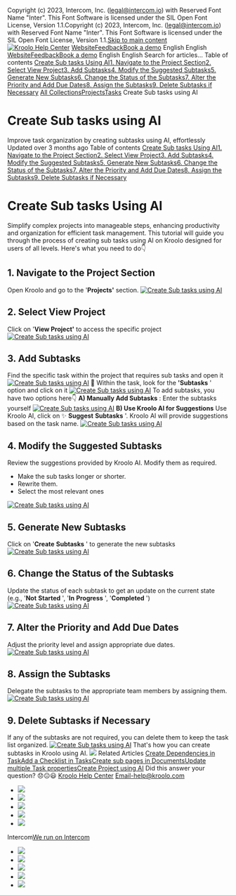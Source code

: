 Copyright (c) 2023, Intercom, Inc. (legal@intercom.io) with Reserved Font Name "Inter". This Font Software is licensed under the SIL Open Font License, Version 1.1.Copyright (c) 2023, Intercom, Inc. (legal@intercom.io) with Reserved Font Name "Inter". This Font Software is licensed under the SIL Open Font License, Version 1.1.[Skip to main content](https://help.kroolo.com/en/articles/9498236-create-sub-tasks-using-ai#main-content)
[![Kroolo Help Center](https://downloads.intercomcdn.com/i/o/h4qkzypg/611116/ee699fbf23fef0f6d8d4f666d84c/37cdcedd14003d8fdcfdeda0a05c09cb)](https://help.kroolo.com/en/)
[Website](https://kroolo.com/)[Feedback](https://kroolo.featurebase.app/)[Book a demo](https://kroolo.com/book-demo)
English
English
[Website](https://kroolo.com/)[Feedback](https://kroolo.featurebase.app/)[Book a demo](https://kroolo.com/book-demo)
English
English
Search for articles...
Table of contents
[Create Sub tasks Using AI](https://help.kroolo.com/en/articles/9498236-create-sub-tasks-using-ai#h_2f5367bc5c)[1. Navigate to the Project Section](https://help.kroolo.com/en/articles/9498236-create-sub-tasks-using-ai#h_b01befa51b)[2. Select View Project](https://help.kroolo.com/en/articles/9498236-create-sub-tasks-using-ai#h_d85cb5d1f7)[3. Add Subtasks](https://help.kroolo.com/en/articles/9498236-create-sub-tasks-using-ai#h_7ee71e322f)[4. Modify the Suggested Subtasks](https://help.kroolo.com/en/articles/9498236-create-sub-tasks-using-ai#h_ea7e7c3be2)[5. Generate New Subtasks](https://help.kroolo.com/en/articles/9498236-create-sub-tasks-using-ai#h_3d8c630bad)[6. Change the Status of the Subtasks](https://help.kroolo.com/en/articles/9498236-create-sub-tasks-using-ai#h_ee4460b16d)[7. Alter the Priority and Add Due Dates](https://help.kroolo.com/en/articles/9498236-create-sub-tasks-using-ai#h_a3f4e09795)[8. Assign the Subtasks](https://help.kroolo.com/en/articles/9498236-create-sub-tasks-using-ai#h_0f05e2bac2)[9. Delete Subtasks if Necessary](https://help.kroolo.com/en/articles/9498236-create-sub-tasks-using-ai#h_f55bd7f09f)
[All Collections](https://help.kroolo.com/en/)[Projects](https://help.kroolo.com/en/collections/9118210-projects)[Tasks](https://help.kroolo.com/en/collections/9304749-tasks)
Create Sub tasks using AI
# Create Sub tasks using AI
Improve task organization by creating subtasks using AI, effortlessly
Updated over 3 months ago
Table of contents
[Create Sub tasks Using AI](https://help.kroolo.com/en/articles/9498236-create-sub-tasks-using-ai#h_2f5367bc5c)[1. Navigate to the Project Section](https://help.kroolo.com/en/articles/9498236-create-sub-tasks-using-ai#h_b01befa51b)[2. Select View Project](https://help.kroolo.com/en/articles/9498236-create-sub-tasks-using-ai#h_d85cb5d1f7)[3. Add Subtasks](https://help.kroolo.com/en/articles/9498236-create-sub-tasks-using-ai#h_7ee71e322f)[4. Modify the Suggested Subtasks](https://help.kroolo.com/en/articles/9498236-create-sub-tasks-using-ai#h_ea7e7c3be2)[5. Generate New Subtasks](https://help.kroolo.com/en/articles/9498236-create-sub-tasks-using-ai#h_3d8c630bad)[6. Change the Status of the Subtasks](https://help.kroolo.com/en/articles/9498236-create-sub-tasks-using-ai#h_ee4460b16d)[7. Alter the Priority and Add Due Dates](https://help.kroolo.com/en/articles/9498236-create-sub-tasks-using-ai#h_a3f4e09795)[8. Assign the Subtasks](https://help.kroolo.com/en/articles/9498236-create-sub-tasks-using-ai#h_0f05e2bac2)[9. Delete Subtasks if Necessary](https://help.kroolo.com/en/articles/9498236-create-sub-tasks-using-ai#h_f55bd7f09f)
# Create Sub tasks Using AI
Simplify complex projects into manageable steps, enhancing productivity and organization for efficient task management.
This tutorial will guide you through the process of creating sub tasks using AI on Kroolo designed for users of all levels. Here's what you need to do👇
​
## **1. Navigate to the Project Section**
Open Kroolo and go to the '**Projects'** section.
[![Create Sub tasks using AI](https://kroolo-e0b70269b6e2.intercom-attachments-1.com/i/o/1086307941/867d02b4ae7c5bccf35533f3/cca94d81-db28-4e26-9eab-a1a6e0a5caa7.png?expires=1747842300&signature=e6e00c223a5fb2f0b1efaeb1edc9a8fd76689d8bc377eb1648bdda6c70d54533&req=dSAvEMp%2BmohbWPMW1HO4zbMtA0E%2B1c%2BJ41DmVaPNPXigEi5Umi54AYtm1RH%2B%0AqwU8jW9Nxd9TyVRdkAs%3D%0A)](https://kroolo-e0b70269b6e2.intercom-attachments-1.com/i/o/1086307941/867d02b4ae7c5bccf35533f3/cca94d81-db28-4e26-9eab-a1a6e0a5caa7.png?expires=1747842300&signature=e6e00c223a5fb2f0b1efaeb1edc9a8fd76689d8bc377eb1648bdda6c70d54533&req=dSAvEMp%2BmohbWPMW1HO4zbMtA0E%2B1c%2BJ41DmVaPNPXigEi5Umi54AYtm1RH%2B%0AqwU8jW9Nxd9TyVRdkAs%3D%0A)
## **2. Select View Project**
Click on '**View Project'** to access the specific project
[![Create Sub tasks using AI](https://kroolo-e0b70269b6e2.intercom-attachments-1.com/i/o/1086952177/d82d7e211b1be1a11579af86/514baa79-5c29-4a1d-b51c-54794e9c78c4.gif?expires=1747842300&signature=9fbd88e30e33d19be9fab28aaa00d0bcccaae3365f33115b2e7c03d85bc6e159&req=dSAvEMB7n4BYXvMW1HO4zXMl3FfTPU0GsrPZF0hYxb4r0V6UgXMyINe056kS%0A%2Bak4hKe6in2nq1IyXdk%3D%0A)](https://kroolo-e0b70269b6e2.intercom-attachments-1.com/i/o/1086952177/d82d7e211b1be1a11579af86/514baa79-5c29-4a1d-b51c-54794e9c78c4.gif?expires=1747842300&signature=9fbd88e30e33d19be9fab28aaa00d0bcccaae3365f33115b2e7c03d85bc6e159&req=dSAvEMB7n4BYXvMW1HO4zXMl3FfTPU0GsrPZF0hYxb4r0V6UgXMyINe056kS%0A%2Bak4hKe6in2nq1IyXdk%3D%0A)
## 3. Add Subtasks
Find the specific task within the project that requires sub tasks and open it
[![Create Sub tasks using AI](https://kroolo-e0b70269b6e2.intercom-attachments-1.com/i/o/1086952186/8885dfaef339ddbd83083bbd/5cf3dc40-0200-4b5b-929e-f1e53b1b68ad.gif?expires=1747842300&signature=26de5ddf01c1ba301b9bee52ef9b7e507eab039000c8f753b57ee8840ebe4417&req=dSAvEMB7n4BXX%2FMW1HO4zQwqbcpPWSral4aSdxJxOEDhwmOAFCclLYkV1Phi%0AvLcfNOGYfu3fJHPfIYE%3D%0A)](https://kroolo-e0b70269b6e2.intercom-attachments-1.com/i/o/1086952186/8885dfaef339ddbd83083bbd/5cf3dc40-0200-4b5b-929e-f1e53b1b68ad.gif?expires=1747842300&signature=26de5ddf01c1ba301b9bee52ef9b7e507eab039000c8f753b57ee8840ebe4417&req=dSAvEMB7n4BXX%2FMW1HO4zQwqbcpPWSral4aSdxJxOEDhwmOAFCclLYkV1Phi%0AvLcfNOGYfu3fJHPfIYE%3D%0A)
🔸 Within the task, look for the **'Subtasks** ' option and click on it
[![Create Sub tasks using AI](https://kroolo-e0b70269b6e2.intercom-attachments-1.com/i/o/1086952193/a410be5403225381a7c014c8/c717a927-245c-4d7d-b347-abe5eb8cf8f1.png?expires=1747842300&signature=39a8be7d662195baa05c589758de84c5554379a13a16709215f946ed683283f4&req=dSAvEMB7n4BWWvMW1HO4zQ3PBuwgFcXtUbk30qp1CDSVGeF9PD7KyE0e%2BkQZ%0AUthwUvf1bDUt4%2FrOOdw%3D%0A)](https://kroolo-e0b70269b6e2.intercom-attachments-1.com/i/o/1086952193/a410be5403225381a7c014c8/c717a927-245c-4d7d-b347-abe5eb8cf8f1.png?expires=1747842300&signature=39a8be7d662195baa05c589758de84c5554379a13a16709215f946ed683283f4&req=dSAvEMB7n4BWWvMW1HO4zQ3PBuwgFcXtUbk30qp1CDSVGeF9PD7KyE0e%2BkQZ%0AUthwUvf1bDUt4%2FrOOdw%3D%0A)
To add subtasks, you have two options here👇
**A) Manually Add Subtasks** : Enter the subtasks yourself
[![Create Sub tasks using AI](https://kroolo-e0b70269b6e2.intercom-attachments-1.com/i/o/1086952198/43e229117e42fab23dd8a661/6c83529d-7bfd-409c-ae72-1e159ad91439.png?expires=1747842300&signature=41e4847de98965cdeef0e552e26bde32257ca61fd50f1ccf9b910630890ddfa1&req=dSAvEMB7n4BWUfMW1HO4zfR7V1ObKe8Mkm6%2FFhLG8uzUR9bDUE8zz41fff1f%0A%2B94Tw6WfpziX%2FeUptfg%3D%0A)](https://kroolo-e0b70269b6e2.intercom-attachments-1.com/i/o/1086952198/43e229117e42fab23dd8a661/6c83529d-7bfd-409c-ae72-1e159ad91439.png?expires=1747842300&signature=41e4847de98965cdeef0e552e26bde32257ca61fd50f1ccf9b910630890ddfa1&req=dSAvEMB7n4BWUfMW1HO4zfR7V1ObKe8Mkm6%2FFhLG8uzUR9bDUE8zz41fff1f%0A%2B94Tw6WfpziX%2FeUptfg%3D%0A)
**B) Use Kroolo AI for Suggestions**
Use Kroolo AI, click on ✨ **Suggest** **Subtasks** '. Kroolo AI will provide suggestions based on the task name.
[![Create Sub tasks using AI](https://kroolo-e0b70269b6e2.intercom-attachments-1.com/i/o/1086952201/722b322f741ec3e15eb4c71e/faca0c0c-aaca-478b-9500-1ddfaf69ee07.gif?expires=1747842300&signature=72a870d1b17df5fc618bb78c1d4d3b96384591f80321d83a96aeaa0c33ad268c&req=dSAvEMB7n4NfWPMW1HO4zc8CBb7Ee1dAd6ZQocF37xQFeH5R4%2FkQETt6%2FQ%2FR%0AgTxvViaQDwQ6PvQorTw%3D%0A)](https://kroolo-e0b70269b6e2.intercom-attachments-1.com/i/o/1086952201/722b322f741ec3e15eb4c71e/faca0c0c-aaca-478b-9500-1ddfaf69ee07.gif?expires=1747842300&signature=72a870d1b17df5fc618bb78c1d4d3b96384591f80321d83a96aeaa0c33ad268c&req=dSAvEMB7n4NfWPMW1HO4zc8CBb7Ee1dAd6ZQocF37xQFeH5R4%2FkQETt6%2FQ%2FR%0AgTxvViaQDwQ6PvQorTw%3D%0A)
## 4. Modify the Suggested Subtasks
Review the suggestions provided by Kroolo AI. Modify them as required.
  * Make the sub tasks longer or shorter.
  * Rewrite them.
  * Select the most relevant ones


[![Create Sub tasks using AI](https://kroolo-e0b70269b6e2.intercom-attachments-1.com/i/o/1086952209/f73ef7873720bcc7e8482f2c/0c2cd111-d647-4e3f-b712-37933b5626f6.gif?expires=1747842300&signature=25226e0785c92ee4791cf34f0a26b840b18d5f6555ddf2d9acbca35cd0415db6&req=dSAvEMB7n4NfUPMW1HO4zQYpwVnxDx7jgbLtrAQoGmMDtulWe0%2F2u%2FIhqRqv%0AHiShYsz8EXcCP37Y4mk%3D%0A)](https://kroolo-e0b70269b6e2.intercom-attachments-1.com/i/o/1086952209/f73ef7873720bcc7e8482f2c/0c2cd111-d647-4e3f-b712-37933b5626f6.gif?expires=1747842300&signature=25226e0785c92ee4791cf34f0a26b840b18d5f6555ddf2d9acbca35cd0415db6&req=dSAvEMB7n4NfUPMW1HO4zQYpwVnxDx7jgbLtrAQoGmMDtulWe0%2F2u%2FIhqRqv%0AHiShYsz8EXcCP37Y4mk%3D%0A)
## 5. Generate New Subtasks
Click on '**Create** **Subtasks** ' to generate the new subtasks
[![Create Sub tasks using AI](https://kroolo-e0b70269b6e2.intercom-attachments-1.com/i/o/1086952213/9b94c05a3c9e44a5e94690be/6a54f421-5434-4d53-8d7f-bfa3c9612338.gif?expires=1747842300&signature=226610bcf037a9935f64f631d70b485239ec4df1fd6296579f93e3cfcbf917df&req=dSAvEMB7n4NeWvMW1HO4zdUYlaSywJonjvHpD9ALsMyxmpdTVZWLxddSIexi%0Aq51wbeD31nJa1vSNJtQ%3D%0A)](https://kroolo-e0b70269b6e2.intercom-attachments-1.com/i/o/1086952213/9b94c05a3c9e44a5e94690be/6a54f421-5434-4d53-8d7f-bfa3c9612338.gif?expires=1747842300&signature=226610bcf037a9935f64f631d70b485239ec4df1fd6296579f93e3cfcbf917df&req=dSAvEMB7n4NeWvMW1HO4zdUYlaSywJonjvHpD9ALsMyxmpdTVZWLxddSIexi%0Aq51wbeD31nJa1vSNJtQ%3D%0A)
## 6. Change the Status of the Subtasks
Update the status of each subtask to get an update on the current state (e.g., '**Not** **Started** ', '**In** **Progress** ', '**Completed** ')
[![Create Sub tasks using AI](https://kroolo-e0b70269b6e2.intercom-attachments-1.com/i/o/1086952216/2ef21e1f14b848327b5ad426/c5ff1059-1fe6-4524-994c-e522260cf684.gif?expires=1747842300&signature=04853b4992be6c7fe375bd24aad87fcb3b1a17c391391327aa9a019886791be3&req=dSAvEMB7n4NeX%2FMW1HO4zR4o8ldTu3nlFueWa9rW6uPtSg%2Fz9PX5UK1lE8aW%0A45lAPwrVhuXDECAS8DY%3D%0A)](https://kroolo-e0b70269b6e2.intercom-attachments-1.com/i/o/1086952216/2ef21e1f14b848327b5ad426/c5ff1059-1fe6-4524-994c-e522260cf684.gif?expires=1747842300&signature=04853b4992be6c7fe375bd24aad87fcb3b1a17c391391327aa9a019886791be3&req=dSAvEMB7n4NeX%2FMW1HO4zR4o8ldTu3nlFueWa9rW6uPtSg%2Fz9PX5UK1lE8aW%0A45lAPwrVhuXDECAS8DY%3D%0A)
## 7. Alter the Priority and Add Due Dates
Adjust the priority level and assign appropriate due dates.
[![Create Sub tasks using AI](https://kroolo-e0b70269b6e2.intercom-attachments-1.com/i/o/1086952221/3bef42feab1b81163e839ef7/ab124071-b18b-4d03-b963-b03c1103cce0.gif?expires=1747842300&signature=96241ebf9f239946a01af7e912581a7f36d4ac188befffa1050fd151c4a1cd9f&req=dSAvEMB7n4NdWPMW1HO4zYTmZVmTcus33Lcs4FQyR%2BU7MGNBWyTrhL%2FpL1oU%0Aw15qUTHX%2BavMseu3X2U%3D%0A)](https://kroolo-e0b70269b6e2.intercom-attachments-1.com/i/o/1086952221/3bef42feab1b81163e839ef7/ab124071-b18b-4d03-b963-b03c1103cce0.gif?expires=1747842300&signature=96241ebf9f239946a01af7e912581a7f36d4ac188befffa1050fd151c4a1cd9f&req=dSAvEMB7n4NdWPMW1HO4zYTmZVmTcus33Lcs4FQyR%2BU7MGNBWyTrhL%2FpL1oU%0Aw15qUTHX%2BavMseu3X2U%3D%0A)
## 8. Assign the Subtasks
Delegate the subtasks to the appropriate team members by assigning them.
[![Create Sub tasks using AI](https://kroolo-e0b70269b6e2.intercom-attachments-1.com/i/o/1086952227/384e48404f4339b704ffffc4/c24f08a2-6f48-45a7-9938-d0f47e6faa2e.gif?expires=1747842300&signature=ab9575419dfb3f8d277f7aab49fce710ccd9a12e6cb005d4f37598fce37238c8&req=dSAvEMB7n4NdXvMW1HO4zUaEv%2BUf0KXRU1GiiG5f7FVp%2Fs2g7TJhbKR3oNBm%0AW1jR2VhsR7KMVpmKrC8%3D%0A)](https://kroolo-e0b70269b6e2.intercom-attachments-1.com/i/o/1086952227/384e48404f4339b704ffffc4/c24f08a2-6f48-45a7-9938-d0f47e6faa2e.gif?expires=1747842300&signature=ab9575419dfb3f8d277f7aab49fce710ccd9a12e6cb005d4f37598fce37238c8&req=dSAvEMB7n4NdXvMW1HO4zUaEv%2BUf0KXRU1GiiG5f7FVp%2Fs2g7TJhbKR3oNBm%0AW1jR2VhsR7KMVpmKrC8%3D%0A)
## 9. Delete Subtasks if Necessary
If any of the subtasks are not required, you can delete them to keep the task list organized.
[![Create Sub tasks using AI](https://kroolo-e0b70269b6e2.intercom-attachments-1.com/i/o/1086952234/d6b71887a10612b8ebb29da8/e0f13d92-1c13-4508-963f-f84529f44028.gif?expires=1747842300&signature=c8220113a24683c62761e06e0f810cfa457700fb8f3cef09a4be6a384bccacfa&req=dSAvEMB7n4NcXfMW1HO4zbAz90X%2BAnrdeMPREhEtJyo69GZhiY07upbD0dpg%0ABgd7TwgFHbvQwe%2BsfEE%3D%0A)](https://kroolo-e0b70269b6e2.intercom-attachments-1.com/i/o/1086952234/d6b71887a10612b8ebb29da8/e0f13d92-1c13-4508-963f-f84529f44028.gif?expires=1747842300&signature=c8220113a24683c62761e06e0f810cfa457700fb8f3cef09a4be6a384bccacfa&req=dSAvEMB7n4NcXfMW1HO4zbAz90X%2BAnrdeMPREhEtJyo69GZhiY07upbD0dpg%0ABgd7TwgFHbvQwe%2BsfEE%3D%0A)
That's how you can create subtasks in Kroolo using AI. 
[![](https://downloads.intercomcdn.com/i/o/1154219698/26006f7bca9ab3b2804cfe0b/cta+2.png?expires=1747842300&signature=2531863eca04b3b1c9781fcd46ef0016256f9903bbdd33255674d559749dae67&req=dSEiEst%2FlIdWUfMW1HO4zXYOCNQCyiBxm5kP4EyuoaF%2B5lM%2BmCfOw5i%2BuvMS%0ALj0cWYKGHtwHg0Vi5IQ%3D%0A)](https://kroolo.com/)
Related Articles
[Create Dependencies in Task](https://help.kroolo.com/en/articles/9492200-create-dependencies-in-task)[Add a Checklist in Tasks](https://help.kroolo.com/en/articles/9495258-add-a-checklist-in-tasks)[Create sub pages in Documents](https://help.kroolo.com/en/articles/9576949-create-sub-pages-in-documents)[Update multiple Task properties](https://help.kroolo.com/en/articles/9656627-update-multiple-task-properties)[Create Project using AI](https://help.kroolo.com/en/articles/10911787-create-project-using-ai)
Did this answer your question?
😞😐😃
[Kroolo Help Center](https://help.kroolo.com/en/)
Email-help@kroolo.com
  * [![](https://intercom.help/kroolo/assets/svg/icon:social-facebook/FFFFFF)](https://www.facebook.com/profile.php?id=61553808299270)
  * [![](https://intercom.help/kroolo/assets/svg/icon:social-linkedin/FFFFFF)](https://www.linkedin.com/company/getkroolo)
  * [![](https://intercom.help/kroolo/assets/svg/icon:social-instagram/FFFFFF)](https://www.instagram.com/getkroolo)
  * [![](https://intercom.help/kroolo/assets/svg/icon:social-youtube/FFFFFF)](https://www.youtube.com/@getkroolo/featured)
  * [![](https://intercom.help/kroolo/assets/svg/icon:social-twitter-x/FFFFFF)](https://www.twitter.com/getkroolo)


Intercom[We run on Intercom](https://www.intercom.com/intercom-link?company=Kroolo&solution=customer-support&utm_campaign=intercom-link&utm_content=We+run+on+Intercom&utm_medium=help-center&utm_referrer=https%3A%2F%2Fhelp.kroolo.com%2Fen%2Farticles%2F9498236-create-sub-tasks-using-ai&utm_source=desktop-web)
  * [![](https://intercom.help/kroolo/assets/svg/icon:social-facebook/FFFFFF)](https://www.facebook.com/profile.php?id=61553808299270)
  * [![](https://intercom.help/kroolo/assets/svg/icon:social-linkedin/FFFFFF)](https://www.linkedin.com/company/getkroolo)
  * [![](https://intercom.help/kroolo/assets/svg/icon:social-instagram/FFFFFF)](https://www.instagram.com/getkroolo)
  * [![](https://intercom.help/kroolo/assets/svg/icon:social-youtube/FFFFFF)](https://www.youtube.com/@getkroolo/featured)
  * [![](https://intercom.help/kroolo/assets/svg/icon:social-twitter-x/FFFFFF)](https://www.twitter.com/getkroolo)


